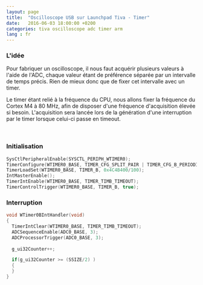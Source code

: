 ```yaml
---
layout: page
title:  "Oscilloscope USB sur Launchpad Tiva - Timer"
date:   2016-06-03 18:00:00 +0200
categories: tiva oscilloscope adc timer arm
lang : fr
---
```


### L'idée

Pour fabriquer un oscilloscope, il nous faut acquérir plusieurs valeurs à l'aide de l'ADC, chaque valeur étant de préférence séparée par un intervalle de temps précis. Rien de mieux donc que de fixer cet intervalle avec un timer.

Le timer étant relié à la fréquence du CPU, nous allons fixer la fréquence du Cortex M4 à 80 MHz, afin de disposer d'une fréquence d'acquisition élevée si besoin.
L'acquisition sera lancée lors de la génération d'une interruption par le timer lorsque celui-ci passe en timeout.


<br/>

### Initialisation

```c
SysCtlPeripheralEnable(SYSCTL_PERIPH_WTIMER0);
TimerConfigure(WTIMER0_BASE, TIMER_CFG_SPLIT_PAIR | TIMER_CFG_B_PERIODIC);
TimerLoadSet(WTIMER0_BASE, TIMER_B, 0x4C4B400/100);
IntMasterEnable();
TimerIntEnable(WTIMER0_BASE, TIMER_TIMB_TIMEOUT);
TimerControlTrigger(WTIMER0_BASE, TIMER_B, true);
```

### Interruption

```c
void WTimer0BIntHandler(void)
{
  TimerIntClear(WTIMER0_BASE, TIMER_TIMB_TIMEOUT);
  ADCSequenceEnable(ADC0_BASE, 3);
  ADCProcessorTrigger(ADC0_BASE, 3);
  
  g_ui32Counter++;

  if(g_ui32Counter >= (SSIZE/2) )
  {
  }
}
```
